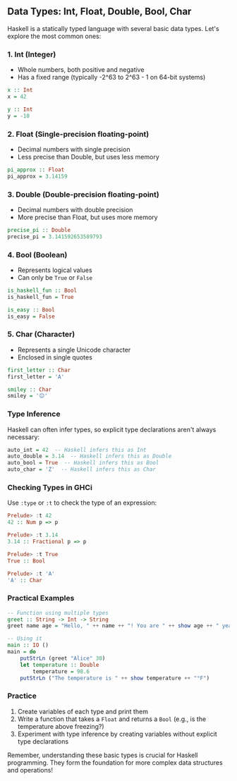 ## Data Types: Int, Float, Double, Bool, Char

Haskell is a statically typed language with several basic data types. Let's explore the most common ones:

### 1. Int (Integer)

- Whole numbers, both positive and negative
- Has a fixed range (typically -2^63 to 2^63 - 1 on 64-bit systems)

```haskell
x :: Int
x = 42

y :: Int
y = -10
```

### 2. Float (Single-precision floating-point)

- Decimal numbers with single precision
- Less precise than Double, but uses less memory

```haskell
pi_approx :: Float
pi_approx = 3.14159
```

### 3. Double (Double-precision floating-point)

- Decimal numbers with double precision
- More precise than Float, but uses more memory

```haskell
precise_pi :: Double
precise_pi = 3.141592653589793
```

### 4. Bool (Boolean)

- Represents logical values
- Can only be `True` or `False`

```haskell
is_haskell_fun :: Bool
is_haskell_fun = True

is_easy :: Bool
is_easy = False
```

### 5. Char (Character)

- Represents a single Unicode character
- Enclosed in single quotes

```haskell
first_letter :: Char
first_letter = 'A'

smiley :: Char
smiley = '😊'
```

### Type Inference

Haskell can often infer types, so explicit type declarations aren't always necessary:

```haskell
auto_int = 42  -- Haskell infers this as Int
auto_double = 3.14  -- Haskell infers this as Double
auto_bool = True  -- Haskell infers this as Bool
auto_char = 'Z'  -- Haskell infers this as Char
```

### Checking Types in GHCi

Use `:type` or `:t` to check the type of an expression:

```haskell
Prelude> :t 42
42 :: Num p => p

Prelude> :t 3.14
3.14 :: Fractional p => p

Prelude> :t True
True :: Bool

Prelude> :t 'A'
'A' :: Char
```

### Practical Examples

```haskell
-- Function using multiple types
greet :: String -> Int -> String
greet name age = "Hello, " ++ name ++ "! You are " ++ show age ++ " years old."

-- Using it
main :: IO ()
main = do
    putStrLn (greet "Alice" 30)
    let temperature :: Double
        temperature = 98.6
    putStrLn ("The temperature is " ++ show temperature ++ "°F")
```

### Practice

1. Create variables of each type and print them
2. Write a function that takes a `Float` and returns a `Bool` (e.g., is the temperature above freezing?)
3. Experiment with type inference by creating variables without explicit type declarations

Remember, understanding these basic types is crucial for Haskell programming. They form the foundation for more complex data structures and operations!